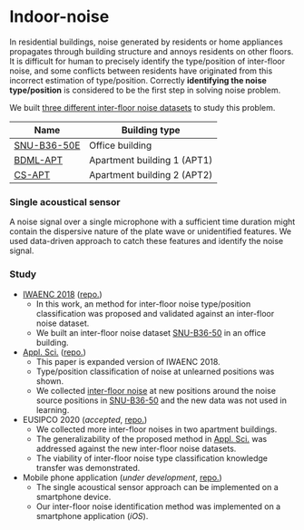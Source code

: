 # Indoor-noise

In residential buildings, noise generated by residents or home appliances propagates through building structure and annoys residents on other floors. It is difficult for human to precisely identify the type/position of inter-floor noise, and some conflicts between residents have originated from this incorrect estimation of type/position. Correctly **identifying the noise type/position** is considered to be the first step in solving noise problem.

We built [three different inter-floor noise datasets](https://github.com/yodacatmeow/indoor-noise/tree/master/indoor-noise-set) to study this problem.

| Name                                                         | Building type               |
| ------------------------------------------------------------ | --------------------------- |
| [SNU-B36-50E](https://github.com/yodacatmeow/indoor-noise/tree/master/indoor-noise-set/SNU-B36-50E) | Office building             |
| [BDML-APT]( https://github.com/yodacatmeow/indoor-noise/tree/master/indoor-noise-set/BDML-APT) | Apartment building 1 (APT1) |
| [CS-APT](https://github.com/yodacatmeow/indoor-noise/tree/master/indoor-noise-set/CS-APT) | Apartment building 2 (APT2) |



### Single acoustical sensor

A noise signal over a single microphone with a sufficient time duration might contain the dispersive nature of the plate wave or unidentified features. We used data-driven approach to catch these features and identify the noise signal. 



### Study

- [IWAENC 2018](https://ieeexplore.ieee.org/abstract/document/8521392) ([repo.](https://github.com/yodacatmeow/VGG16-SNU-B36-50))
  - In this work, an method for inter-floor noise type/position classification was proposed and validated against an inter-floor noise dataset.
  - We built an inter-floor noise dataset [SNU-B36-50](https://github.com/yodacatmeow/SNU-B36-50) in an office building.
- [Appl. Sci.](https://www.mdpi.com/2076-3417/9/18/3735) ([repo.](https://github.com/yodacatmeow/indoor-noise/tree/master/inter-floor-noise-classification/appl-sci))
  - This paper is expanded version of IWAENC 2018.
  - Type/position classification of noise at unlearned positions was shown.
  - We collected [inter-floor noise](https://github.com/yodacatmeow/indoor-noise/tree/master/indoor-noise-set/SNU-B36-50E) at new positions around the noise source positions in [SNU-B36-50](https://github.com/yodacatmeow/SNU-B36-50)  and the new data was not used in learning.
- EUSIPCO 2020 (*accepted*, [repo.](https://github.com/yodacatmeow/indoor-noise/tree/master/inter-floor-noise-classification/eusipco2020))
  - We collected more inter-floor noises in two apartment buildings.
  - The generalizability of the proposed method in [Appl. Sci.](https://www.mdpi.com/2076-3417/9/18/3735) was addressed against the new inter-floor noise datasets.
  - The viability of inter-floor noise type classification knowledge transfer was demonstrated.
- Mobile phone application (*under development*, [repo.](https://github.com/yodacatmeow/indoor-noise/tree/master/indoor-noise-ios))
  - The single acoustical sensor approach can be implemented on a smartphone device.
  - Our inter-floor noise identification method was implemented on a smartphone application (*iOS*).

